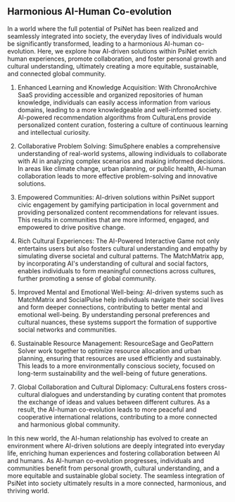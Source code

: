 ## Harmonious AI-Human Co-evolution
In a world where the full potential of PsiNet has been realized and seamlessly integrated into society, the everyday lives of individuals would be significantly transformed, leading to a harmonious AI-human co-evolution. Here, we explore how AI-driven solutions within PsiNet enrich human experiences, promote collaboration, and foster personal growth and cultural understanding, ultimately creating a more equitable, sustainable, and connected global community.

1. Enhanced Learning and Knowledge Acquisition: With ChronoArchive SaaS providing accessible and organized repositories of human knowledge, individuals can easily access information from various domains, leading to a more knowledgeable and well-informed society. AI-powered recommendation algorithms from CulturaLens provide personalized content curation, fostering a culture of continuous learning and intellectual curiosity.

2. Collaborative Problem Solving: SimuSphere enables a comprehensive understanding of real-world systems, allowing individuals to collaborate with AI in analyzing complex scenarios and making informed decisions. In areas like climate change, urban planning, or public health, AI-human collaboration leads to more effective problem-solving and innovative solutions.

3. Empowered Communities: AI-driven solutions within PsiNet support civic engagement by gamifying participation in local government and providing personalized content recommendations for relevant issues. This results in communities that are more informed, engaged, and empowered to drive positive change.

4. Rich Cultural Experiences: The AI-Powered Interactive Game not only entertains users but also fosters cultural understanding and empathy by simulating diverse societal and cultural patterns. The MatchMatrix app, by incorporating AI's understanding of cultural and social factors, enables individuals to form meaningful connections across cultures, further promoting a sense of global community.

5. Improved Mental and Emotional Well-being: AI-driven systems such as MatchMatrix and SocialPulse help individuals navigate their social lives and form deeper connections, contributing to better mental and emotional well-being. By understanding personal preferences and cultural nuances, these systems support the formation of supportive social networks and communities.

6. Sustainable Resource Management: ResourceSage and GeoPattern Solver work together to optimize resource allocation and urban planning, ensuring that resources are used efficiently and sustainably. This leads to a more environmentally conscious society, focused on long-term sustainability and the well-being of future generations.

7. Global Collaboration and Cultural Diplomacy: CulturaLens fosters cross-cultural dialogues and understanding by curating content that promotes the exchange of ideas and values between different cultures. As a result, the AI-human co-evolution leads to more peaceful and cooperative international relations, contributing to a more connected and harmonious global community.

In this new world, the AI-human relationship has evolved to create an environment where AI-driven solutions are deeply integrated into everyday life, enriching human experiences and fostering collaboration between AI and humans. As AI-human co-evolution progresses, individuals and communities benefit from personal growth, cultural understanding, and a more equitable and sustainable global society. The seamless integration of PsiNet into society ultimately results in a more connected, harmonious, and thriving world.